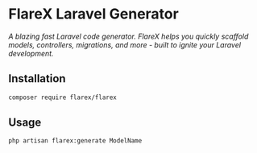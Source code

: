 # FlareX Laravel Generator

_A blazing fast Laravel code generator. FlareX helps you quickly scaffold models, controllers, migrations, and more - built to ignite your Laravel development._

## Installation

```bash
composer require flarex/flarex
```

## Usage

```bash
php artisan flarex:generate ModelName
``` 
